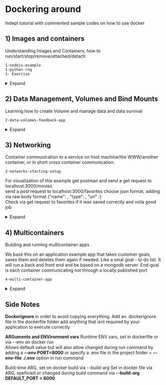 # Dockering around

Indept tutorial with commented sample codes on how to use docker 

## 1) Images and containers
Understanding Images and Containers, how to run/start/stop/remove/attached/detach

    1-nodejs-example
    1-python-rng
    1- Exercise

<details>
     <summary>Expand</summary>

 

   ### Deleting images and containers 

   Listing images by **docker images**, and containers by **docker ps** 

   Either run a docker **rm all_the_container_names** you want to remove found via docker ps -a. \
   Similarly **docker rmi** removes images by img id, but only if no (even stopped) container is based on that image anymore

   **docker image prune** removes all unused images

   **docker --rm run image_name** add the --rm flag in the run command will remove as soon as container is stopped

   ### Tagging/naming images/containers 
   **docker image inspect img_id** to get metadata 

   name container by: \
   **docker run --name own_name img_id**
   e.g docker run -p 3000:80 -d --rm --name kiki_goals 568dceade80f   see docker run --help for clarification of -d and --rm

   name images by: \
   **docker build -t goals:latest_kiki .** 
   name : tag principle, name defines a group of possible mor specialized images e.g python, tag defines a specialized image within group of images e.g python version \
   New containers can be run by defining the tag instead of image ID

   re-tagging images by 
   **docker tag old_name:tag new_name**
   creates clone of old images with new name but will not delete old image

   ### Pushing docker images on docker hub
   1) Log into docker hub and create a repo there, repo = images
   2) Rename image to repo name 
   3) Log in to docker as admin of the repo 
   4) Use the provided push command on docker hub locally


   To pull simple go **docker pull name** will always pull the latest image of this repo, can also do docker run if the image isnt there locally docker will check on docker hub

</details>

## 2) Data Management, Volumes and Bind Mounts
Learning how to create Volume and manage data and data survival 

    2-data-volumes-feedback-app

<details>
     <summary>Expand</summary>
     
   Images are read only (Code + Environment), not changeable once built \
   Temp app data (user input) is stored in containers with read/write access. Dynamic, changing and cleared regularly \
   Permanent App data (User accounts eg)fetched/produced in running container, store in files/database/ most not be lost if 
   container stops/restarts, read/write, stored with container + volumes

   ### Volumes
   Managed by Docker, used fot persistent data one does not need to edit directly, e.g user accounts, feedback text etc

   Check Data_volumes_feedback_app to see an example for volumes \
   Problem if container is removed, all created data in the container is lost, using volumes structures for this problem. 

   Volumes = folders on the host machine which are mounted (made available) into containers  /some_path(host) -> /app/user_data
   Connect a folder outside the container with a folder inside, changes are made to either a reflected in both. Volumes but only named, persist if a container is shut down.

   See the volumes: 

       docker volume ls

   Create an anonymous volume: \

       docker run -v /app/data or inside the dockerfile via VOLUME

   Create a named volume during first-time running a container: \

       docker run -v data:/app/data

   Create a Bind Mount: \

       docker run -v /path/to/code:/app/code

   Removing Anonymous Volumes: \

       docker volume rm VOL_NAME** or **docker volume prune

   ### Bind Mounts
   Managed by yourself = you define folder/path on host machine \
   Used for presistent/editable data e.g source code

   Create a bind mount during via run container command: \

       docker run -d -p 3000:80 --rm --name feedback-app  -v feedback:/app/feedback -v "absolute_path_to_project_folder:/app" -v /app/node_modules image_name( this is created by npm install)

       shortcut: -v "%cd%":/app

   First **-v feedback:/app/feedback** will create a named volume managed by docker for the feedback files. If we omit this we get copies on our local machine as well in the original app/path but this is not desired since we dont want to manage them by ourselves

   Second **-v "absolute_path_to_project_folder:/app"** This will override everything in the container app folder with the local machine folder. We use it to sync the code in real time e.g when we change the feedback.html and reload we see the change immediately. But that also means everything in the docker file e.g run npm install is rendered useless.

   Third **-v /app/node_modules image_name** To counter the effect of the bind mount previously mentioned, have an anonymous volume running in parallel, longer path wins and gets priority. This will ensure that the npm install content stays alive. But this must be specified in the docker run command not the docker file itself then.
  

   ### Side notes
   Code changes to the .js file are not reflected in real time, due to a nodejs specific problem, visit **server.js** and **package.json** to see. In short use a package which watches the file system and restarts the node server whenever sth changes. Add to jsonfile: 

        "devDependencies": {"nodemon":"2.0.20" } 

   Read-only mode by adding :ro, eg docker run -v /path/to/code:/app/code:ro \
   For example for source code, container should not be able to write and change the code. But make sure to exclude all folders that should be changed by the container during run time. Good practice to clarify things. watch the oder :ro needs to be last of all declared volumes. E.g

    docker run -d --rm -p 3000:80 --name feedback-app -v feedback:/app/feedback -v /app/node_modules -v /app/temp -v "path/to/codebase:/app:ro" volumes:latest

   Inspect via **docker volume inspect VOLUME_NAME**

   Bind VS Copy \
   Keep in mind most of the volume command are called during a development process. Once the app is finished bind mounts wont be used and hence we still need the copy . . in the docker file

</details>

## 3) Networking 
Container communication to a service on host machine/the WWW/another container, or in short cross container communication.

    3-networks-starting-setup

For visualization of this example get postman and send a get request to localhost:3000/movies \
send a post request to localhost:3000/favorites choose json format, adding via raw body format {"name": , "type": , "url" :} \
Check via get request to favorites if it was saved correctly and voila good job

<details>
    <summary>Expand</summary>

### Three ways of communications 

WWW \
Requesting from inside a container to WWW will just work 

Local Machine \
Requesting to a local machine server needs a change in domain to be understood by docker. \
**local host** needs to be changed into **host.docker.internal** on the js.script, can be used anywhere where one needs a domain/url like mongodb or html etc etc

Container to Container \
In our example run an image / mongo from dockerhub in this case. For in depth go to docker hub and read the doc. \
Hard way, rebuild everytime to adjust to ip change and manual look up: \
**docker container inspect mongodb** to read out ip address of the container, and use that in the connect part of the js. script\

**Container Networks** for easier and multiple container to container communication. All containers in a docker network can talk to each other and docker will take care of IPs automacially, first create a network, then run containers with the network flag to put them inside the same network.
Container to container connection does not require any published port 

    docker network create mynetwork-net
    docker run --network my_network ...


Side notes: Network behavior can be set via --driver options, default here is bridge and makes the most sense in most cases, for more info look up more information about docker network drivers
</details>

## 4) Multicontainers 
Building and running multicontainer apps

We base this on an application example app that takes customer goals, saves them and deletes them again if needed. Like a smal goal - to do list. 
It will run a back and front end and be based on a mongodb server. End-goal is each container communicating not through a locally published port 

    4-multi-container-app
    
<details>
    <summary>Expand</summary>

1) MongoDB Service dockerization 
Run of the dockerhub mongodb image:latest will automatically pull the image and build the container. Optional - publish the port as long as backend isnt dockerized this node api will talk to database as if run on local machine \
    
        docker run --name mongodb -d --rm -p 27017:27017 mongo 

    
2)  Dockerize Backend  refer to docker file 

        docker run --name goals-back --rm -d -p 80:80 backend_image_name

    
3) Dockerize Frontend, refer to docker file again, older version might need an -it interactive mode flag during run 

        docker run --name react-goals -d --rm  -p 3000:3000 frontend-image_name

    
</details>


## Side Notes

**Dockerignore** in order to avoid copying everything. Add an .dockerignore file in the dockerfile folder
add anything that isnt required by your application to execute correctly

**ARGuments and ENVironment vars**
Runtime ENV vars, set in dockerfile or via --env on docker run \
Allows default value but will also allow changed during run command by adding a **--env PORT=8000**
or specify a .env file in the project folder + **--env-file ./.env** option in run command

Build-time ARG, set on docker build via --build-arg
Set in docker file via ARG, speficied or changed during build command via **--build-arg DEFAULT_PORT = 8000**
